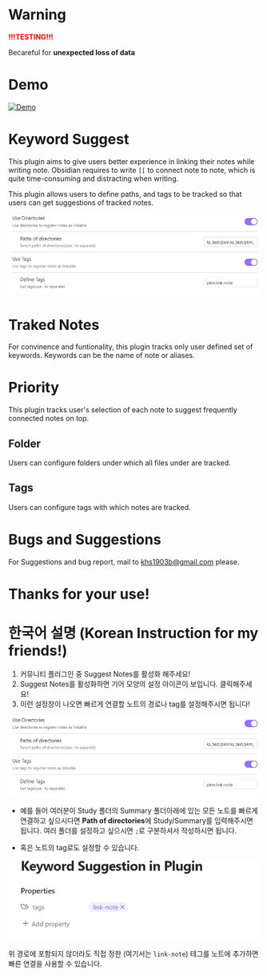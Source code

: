 
# Warning

<span style="color:red">**!!!TESTING!!!**</span>

Becareful for **unexpected loss of data**

# Demo

[![Demo](https://img.youtube.com/vi/6aFwVIqfgIQ/0.jpg)](https://www.youtube.com/watch?v=6aFwVIqfgIQ)

# Keyword Suggest
This plugin aims to give users better experience in linking their notes while writing note. Obsidian requires to write `[[` to connect note to note, which is quite time-consuming and distracting when writing.

This plugin allows users to define paths, and tags to be tracked so that users can get suggestions of tracked notes.

![User Setting](/images/user_setting.png)

# Traked Notes

For convinence and funtionality, this plugin tracks only user defined set of keywords. Keywords can be the name of note or aliases.

# Priority

This plugin tracks user's selection of each note to suggest frequently connected notes on top.

## Folder

Users can configure folders under which all files under are tracked.

## Tags

Users can configure tags with which notes are tracked.

# Bugs and Suggestions

For Suggestions and bug report, mail to khs1903b@gmail.com please.

# Thanks for your use!


# 한국어 설명 (Korean Instruction for my friends!)

1. 커뮤니티 플러그인 중 Suggest Notes를 활성화 해주세요!
2. Suggest Notes를 활성화하면 기어 모양의 설정 아이콘이 보입니다. 클릭해주세요!
3. 이런 설정창이 나오면 빠르게 연결할 노트의 경로나 tag를 설정해주시면 됩니다!

![User Setting](/images/user_setting.png)

- 예를 들어 여러분이 Study 폴더의 Summary 폴더아래에 있는 모든 노트를 빠르게 연결하고 싶으시다면 **Path of directories**에 Study/Summary를 입력해주시면 됩니다. 여러 폴더를 설정하고 싶으시면 `;`로 구분하셔서 작성하시면 됩니다.

- 혹은 노트의 tag로도 설정할 수 있습니다.

![Tag Setting](/images/tag_example.png)

위 경로에 포함되지 않더라도 직접 정한 (여기서는 `link-note`) 테그를 노트에 추가하면 빠른 연결을 사용할 수 있습니다.